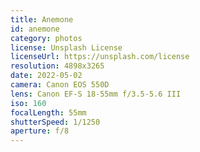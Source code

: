 ```yaml
---
title: Anemone
id: anemone
category: photos
license: Unsplash License
licenseUrl: https://unsplash.com/license
resolution: 4898x3265
date: 2022-05-02
camera: Canon EOS 550D
lens: Canon EF-S 18-55mm f/3.5-5.6 III
iso: 160
focalLength: 55mm
shutterSpeed: 1/1250
aperture: f/8
---
```

